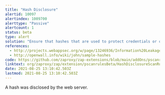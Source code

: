 ```yaml
---
title: "Hash Disclosure"
alertid: 10097
alertindex: 1009700
alerttype: "Passive"
alertcount: 1
status: beta
type: alert
solution: "Ensure that hashes that are used to protect credentials or other resources are not leaked by the web server or database. There is typically no requirement for password hashes to be accessible to the web browser.      "
references:
  - http://projects.webappsec.org/w/page/13246936/Information%20Leakage
  - http://openwall.info/wiki/john/sample-hashes
code: https://github.com/zaproxy/zap-extensions/blob/main/addOns/pscanrulesBeta/src/main/java/org/zaproxy/zap/extension/pscanrulesBeta/HashDisclosureScanRule.java
linktext: org/zaproxy/zap/extension/pscanrulesBeta/HashDisclosureScanRule.java
date: 2021-08-25 13:10:42.503Z
lastmod: 2021-08-25 13:10:42.503Z
---
```


A hash was disclosed by the web server.
